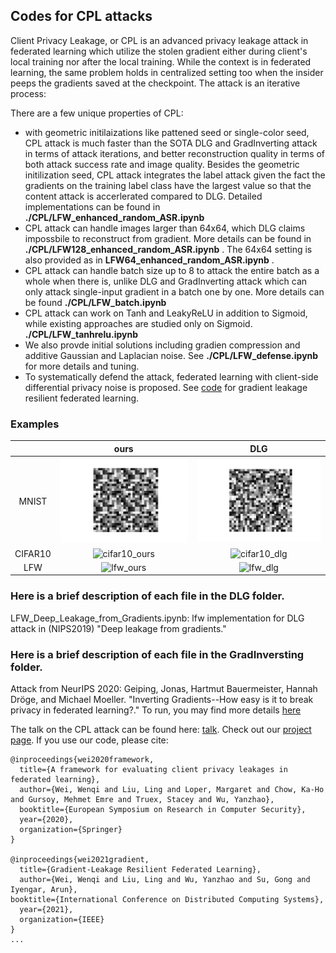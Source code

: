 ## Codes for CPL attacks

Client Privacy Leakage, or CPL is an advanced privacy leakage attack in federated learning which utilize the stolen gradient either during client's local training nor after the local training. While the context is in federated learning, the same problem holds in centralized setting too when the insider peeps the gradients saved at the checkpoint. The attack is an iterative process: 

There are a few unique properties of CPL:
- with geometric initilaizations like pattened seed or single-color seed, CPL attack is much faster than the SOTA DLG and GradInverting attack in terms of attack iterations, and better reconstruction quality in terms of both attack success rate and image quality. Besides the geometric initilization seed, CPL attack integrates the label attack given the fact the gradients on the training label class have the largest value so that the content attack is accerlerated compared to DLG. Detailed implementations can be found in <strong>./CPL/LFW_enhanced_random_ASR.ipynb</strong> 
- CPL attack can handle images larger than 64x64, which DLG claims impossbile to reconstruct from gradient. More details can be found in <strong> ./CPL/LFW128_enhanced_random_ASR.ipynb</strong> . The 64x64 setting is also provided as in <strong> LFW64_enhanced_random_ASR.ipynb</strong> .
- CPL attack can handle batch size up to 8 to attack the entire batch as a whole when there is, unlike DLG and GradInverting attack which can only attack single-input gradient in a batch one by one. More details can be found <strong>./CPL/LFW_batch.ipynb</strong> 
- CPL attack can work on Tanh and LeakyReLU in addition to Sigmoid, while existing approaches are studied only on Sigmoid. <strong> ./CPL/LFW_tanhrelu.ipynb</strong>
- We also provde initial solutions including gradien compression and additive Gaussian and Laplacian noise. See <strong> ./CPL/LFW_defense.ipynb</strong> for more details and tuning.
- To systematically defend the attack, federated learning with client-side differential privacy noise is proposed. See [code](https://github.com/git-disl/Fed-CDP) for gradient leakage resilient federated learning.


### Examples

|  | ours | DLG |
|:---:|:---:|:---:|
| MNIST| ![mnist_ours](demo/mnist_ours.gif) | ![mnist_dlg](demo/mnist_dlg.gif) |
| CIFAR10| ![cifar10_ours](demo/cifar10_ours.gif) | ![cifar10_dlg](demo/cifar10_dlg.gif) |
| LFW| ![lfw_ours](demo/lfw_ours.gif) | ![lfw_dlg](demo/lfw_dlg.gif) |



### Here is a brief description of each file in the DLG folder.

LFW_Deep_Leakage_from_Gradients.ipynb: lfw implementation for DLG attack in (NIPS2019) "Deep leakage from gradients."

### Here is a brief description of each file in the GradInversting folder.

Attack from NeurIPS 2020: Geiping, Jonas, Hartmut Bauermeister, Hannah Dröge, and Michael Moeller. "Inverting Gradients--How easy is it to break privacy in federated learning?." 
To run, you may find more details [here](https://github.com/JonasGeiping/invertinggradients)


The talk on the CPL attack can be found here:  <a href="https://www.youtube.com/watch?v=BNGpv4AW80g" target="_blank">talk</a>. Check out our [project page](https://git-disl.github.io/ESORICS20-CPL/).
If you use our code, please cite:

```
@inproceedings{wei2020framework,
  title={A framework for evaluating client privacy leakages in federated learning},
  author={Wei, Wenqi and Liu, Ling and Loper, Margaret and Chow, Ka-Ho and Gursoy, Mehmet Emre and Truex, Stacey and Wu, Yanzhao},
  booktitle={European Symposium on Research in Computer Security},
  year={2020},
  organization={Springer}
}

@inproceedings{wei2021gradient,
  title={Gradient-Leakage Resilient Federated Learning},
  author={Wei, Wenqi and Liu, Ling and Wu, Yanzhao and Su, Gong and Iyengar, Arun},
booktitle={International Conference on Distributed Computing Systems},
  year={2021},
  organization={IEEE}
}
...

